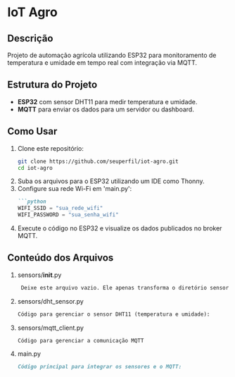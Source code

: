 # IoT Agro

## Descrição
Projeto de automação agrícola utilizando ESP32 para monitoramento de temperatura e umidade em tempo real com integração via MQTT.

## Estrutura do Projeto
- **ESP32** com sensor DHT11 para medir temperatura e umidade.
- **MQTT** para enviar os dados para um servidor ou dashboard.

## Como Usar
1. Clone este repositório:
   ```bash
   git clone https://github.com/seuperfil/iot-agro.git
   cd iot-agro
2. Suba os arquivos para o ESP32 utilizando um IDE como Thonny.
3. Configure sua rede Wi-Fi em 'main.py':
    ```markdown
   ```python
    WIFI_SSID = "sua_rede_wifi"
    WIFI_PASSWORD = "sua_senha_wifi"
4. Execute o código no ESP32 e visualize os dados publicados no broker MQTT.


## Conteúdo dos Arquivos
1. sensors/__init__.py
   ```markdown
    Deixe este arquivo vazio. Ele apenas transforma o diretório sensors em um módulo Python.

2. sensors/dht_sensor.py
   ```markdown
   Código para gerenciar o sensor DHT11 (temperatura e umidade):

3. sensors/mqtt_client.py
   ```markdown
   Código para gerenciar a comunicação MQTT

4. main.py
   ```markdown
   Código principal para integrar os sensores e o MQTT:





   
